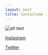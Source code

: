 ```yaml
---
layout: post
title: Contactame
---
```


![alt text](https://upload.wikimedia.org/wikipedia/commons/thumb/0/05/Facebook_Logo_%282019%29.png/600px-Facebook_Logo_%282019%29.png "Facebook")

[Instagram](https://www.instagram.com/steven_valero_franco/?fbclid=IwAR3KVSAzEvC5qsBgsLGgxuytewP1RWdWCYRBHNOlHcZQPEm4wr-hpm9Ycxo)

[Twitter](https://twitter.com/anime_sempai1?fbclid=IwAR0Z30zBp3t9bM1AJBJ1u6GiZ8YPJEAqtI4fSojfGn6QXbfyreLPCuuyvtU)
